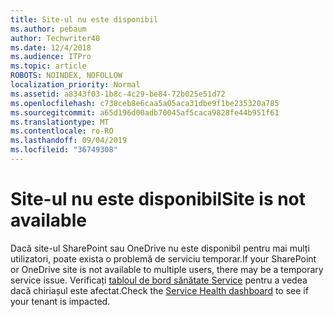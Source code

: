 ```yaml
---
title: Site-ul nu este disponibil
ms.author: pebaum
author: Techwriter40
ms.date: 12/4/2018
ms.audience: ITPro
ms.topic: article
ROBOTS: NOINDEX, NOFOLLOW
localization_priority: Normal
ms.assetid: a8343f03-1b8c-4c29-be84-72b025e51d72
ms.openlocfilehash: c738ceb8e6caa5a05aca31dbe9f1be235320a785
ms.sourcegitcommit: a65d196d00adb70045af5caca9828fe44b951f61
ms.translationtype: MT
ms.contentlocale: ro-RO
ms.lasthandoff: 09/04/2019
ms.locfileid: "36749308"
---
```

# <a name="site-is-not-available"></a><span data-ttu-id="0d43a-102">Site-ul nu este disponibil</span><span class="sxs-lookup"><span data-stu-id="0d43a-102">Site is not available</span></span>

<span data-ttu-id="0d43a-103">Dacă site-ul SharePoint sau OneDrive nu este disponibil pentru mai mulți utilizatori, poate exista o problemă de serviciu temporar.</span><span class="sxs-lookup"><span data-stu-id="0d43a-103">If your SharePoint or OneDrive site is not available to multiple users, there may be a temporary service issue.</span></span> <span data-ttu-id="0d43a-104">Verificați [tabloul de bord sănătate Service](https://admin.microsoft.com/AdminPortal/Home#/servicehealth) pentru a vedea dacă chiriașul este afectat.</span><span class="sxs-lookup"><span data-stu-id="0d43a-104">Check the [Service Health dashboard](https://admin.microsoft.com/AdminPortal/Home#/servicehealth) to see if your tenant is impacted.</span></span> 
  

